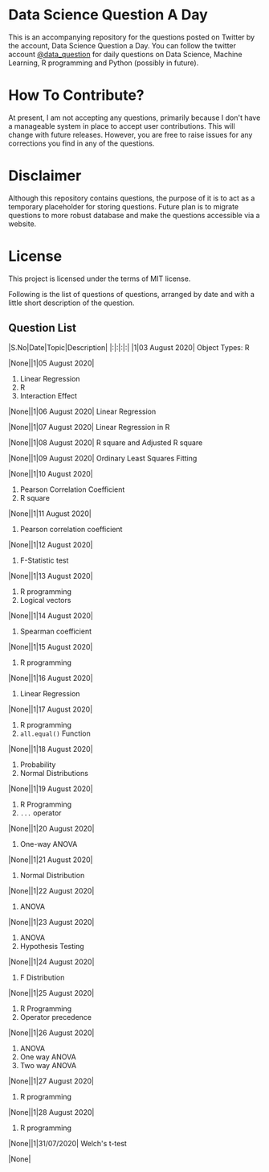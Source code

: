 # Data Science Question A Day

This is an accompanying repository for the questions posted on Twitter by the account, Data Science Question a Day. You can follow the twitter account [@data_question](https://twitter.com/data_question) for daily questions on Data Science, Machine Learning, R programming and Python (possibly in future).

# How To Contribute?
At present, I am not accepting any questions, primarily because I don't have a manageable system in place to accept user contributions. This will change with future releases.
However, you are free to raise issues for any corrections you find in any of the questions.

# Disclaimer
Although this repository contains questions, the purpose of it is to act as a temporary placeholder for storing questions. Future plan is to migrate questions to more robust database and make the questions accessible via a website.

# License
This project is licensed under the terms of MIT license.

Following is the list of questions of questions, arranged by date and with a little short description of the question.

## Question List
|S.No|Date|Topic|Description|
|:|:|:|:|
|1|03 August 2020|
Object Types: R

|None||1|05 August 2020|
1. Linear Regression
2. R
3. Interaction Effect

|None||1|06 August 2020|
Linear Regression

|None||1|07 August 2020|
Linear Regression in R

|None||1|08 August 2020|
R square and Adjusted R square

|None||1|09 August 2020|
Ordinary Least Squares Fitting

|None||1|10 August 2020|
1. Pearson Correlation Coefficient
2. R square

|None||1|11 August 2020|
1. Pearson correlation coefficient

|None||1|12 August 2020|
1. F-Statistic test

|None||1|13 August 2020|
1. R programming
2. Logical vectors

|None||1|14 August 2020|
1. Spearman coefficient

|None||1|15 August 2020|
1. R programming

|None||1|16 August 2020|
1. Linear Regression

|None||1|17 August 2020|
1. R programming
2. `all.equal()` Function

|None||1|18 August 2020|
1. Probability
2. Normal Distributions
	
|None||1|19 August 2020|
1. R Programming
2. `...` operator

|None||1|20 August 2020|
1. One-way ANOVA

|None||1|21 August 2020|
1. Normal Distribution

|None||1|22 August 2020|
1. ANOVA
	
|None||1|23 August 2020|
1. ANOVA
2. Hypothesis Testing

|None||1|24 August 2020|
1. F Distribution

|None||1|25 August 2020|
1. R Programming
2. Operator precedence

|None||1|26 August 2020|
1. ANOVA
2. One way ANOVA
3. Two way ANOVA

|None||1|27 August 2020|
1. R programming

|None||1|28 August 2020|
1. R programming

|None||1|31/07/2020|
Welch's t-test

|None|